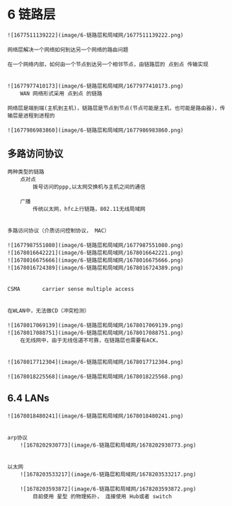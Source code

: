 # 6 链路层

    ![1677511139222](image/6-链路层和局域网/1677511139222.png)

    网络层解决一个网络如何到达另一个网络的路由问题

    在一个网络内部，如何由一个节点到达另一个相邻节点，由链路层的 点到点 传输实现


    ![1677977410173](image/6-链路层和局域网/1677977410173.png)
        WAN 网络形式采用 点到点 的链路

    网络层是端到端(主机到主机)，链路层是节点到节点(节点可能是主机，也可能是路由器)，传输层是进程到进程的

    ![1677986983860](image/6-链路层和局域网/1677986983860.png)

## 多路访问协议

    两种类型的链路
        点对点
            拨号访问的ppp,以太网交换机与主机之间的通信

        广播   
            传统以太网，hfc上行链路，802.11无线局域网

    
    多路访问协议（介质访问控制协议， MAC）

    ![1677987551080](image/6-链路层和局域网/1677987551080.png)
    ![1678016642221](image/6-链路层和局域网/1678016642221.png)
    ![1678016675666](image/6-链路层和局域网/1678016675666.png)
    ![1678016724389](image/6-链路层和局域网/1678016724389.png)


    CSMA       carrier sense multiple access


    在WLAN中，无法做CD（冲突检测）

    ![1678017069139](image/6-链路层和局域网/1678017069139.png)
    ![1678017088751](image/6-链路层和局域网/1678017088751.png)
        在无线网中，由于无线信道不可靠，在链路层也需要有ACK，


    ![1678017712304](image/6-链路层和局域网/1678017712304.png)

    ![1678018225568](image/6-链路层和局域网/1678018225568.png)


## 6.4 LANs
    ![1678018480241](image/6-链路层和局域网/1678018480241.png)


    arp协议
        ![1678202930773](image/6-链路层和局域网/1678202930773.png)


    以太网
        ![1678203533217](image/6-链路层和局域网/1678203533217.png)

        ![1678203593872](image/6-链路层和局域网/1678203593872.png)
            目前使用 星型 的物理拓扑， 连接使用 Hub或者 switch





